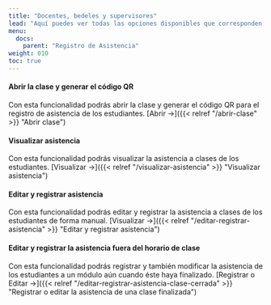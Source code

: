 ```yaml
---
title: "Docentes, bedeles y supervisores"
lead: "Aquí puedes ver todas las opciones disponibles que corresponden al registro y visualización de asistencia a un módulo."
menu:
  docs:
    parent: "Registro de Asistencia"
weight: 010
toc: true
---
```


#### Abrir la clase y generar el código QR

Con esta funcionalidad podrás abrir la clase y generar el código QR para el registro de asistencia de los estudiantes. [Abrir →]({{< relref "/abrir-clase" >}} "Abrir clase")

#### Visualizar asistencia

Con esta funcionalidad podrás visualizar la asistencia a clases de los estudiantes. [Visualizar →]({{< relref "/visualizar-asistencia" >}} "Visualizar asistencia")

#### Editar y registrar asistencia

Con esta funcionalidad podrás editar y registrar la asistencia a clases de los estudiantes de forma manual. [Visualizar →]({{< relref "/editar-registrar-asistencia" >}} "Editar y registrar asistencia")

#### Editar y registrar la asistencia fuera del horario de clase

Con esta funcionalidad podrás registrar y también modificar la asistencia de los estudiantes a un módulo aún cuando éste haya finalizado. [Registrar o Editar →]({{< relref "/editar-registrar-asistencia-clase-cerrada" >}} "Registrar o editar la asistencia de una clase finalizada")